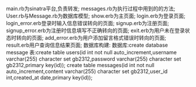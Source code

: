 main.rb为sinatra平台,负责转发;
messages.rb为执行过程中用到的的方法;
User.rb与Message.rb为数据库模型;
show.erb为主页面;
login.erb为登录页面;
login_error.erb登录时输入信息错误转向的页面;
signup.erb为注册页面;
signup_error.erb为注册时信息填写不正确转向的页面;
exit.erb为用户未在登录状态时转向的页面;
add_error.erb为用户添加留言格式错误时转向的页面;
result.erb用户查询信息结果页面;
数据库构建:
数据库:create database message
表:create table users(id int not null auto_increment,username varchar(255) character set gb2312,password varchar(255) character set gb2312,primary key(id));
create table messages(id int not null auto_increment,content varchar(255) character set gb2312,user_id int,created_at date,primary key(id));
